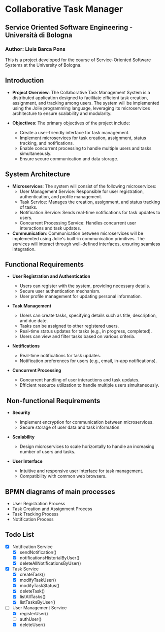 # Collaborative Task Manager

## Service Oriented Software Engineering - Università di Bologna

### Author: Lluis Barca Pons

This is a project developed for the course of Service-Oriented Software Systems at the University of Bologna.

## Introduction

- **Project Overview**: The Collaborative Task Management System is a distributed
application designed to facilitate efficient task creation, assignment, and tracking among users. The system will be implemented using the Jolie programming language, leveraging its microservices architecture to ensure scalability and modularity.

- **Objectives**: The primary objectives of the project include:
  - Create a user-friendly interface for task management.
  - Implement microservices for task creation, assignment, status tracking, and notifications.
  - Enable concurrent processing to handle multiple users and tasks simultaneously.
  - Ensure secure communication and data storage.

## System Architecture

- **Microservices**: The system will consist of the following microservices:
  - User Management Service: Responsible for user registration, authentication, and profile management.
  - Task Service: Manages the creation, assignment, and status tracking of tasks.
  - Notification Service: Sends real-time notifications for task updates to users.
  - Concurrent Processing Service: Handles concurrent user interactions and task updates.
- **Communication**: Communication between microservices will be implemented using Jolie's built-in communication primitives. The services will interact through well-defined interfaces, ensuring seamless integration.

## Functional Requirements

- **User Registration and Authentication**
  - Users can register with the system, providing necessary details.
  - Secure user authentication mechanism.
  - User profile management for updating personal information.

- **Task Management**
  - Users can create tasks, specifying details such as title, description, and due date.
  - Tasks can be assigned to other registered users.
  - Real-time status updates for tasks (e.g., in progress, completed).
  - Users can view and filter tasks based on various criteria.

- **Notifications**
  - Real-time notifications for task updates.
  - Notification preferences for users (e.g., email, in-app notifications).

- **Concurrent Processing**
  - Concurrent handling of user interactions and task updates.
  - Efficient resource utilization to handle multiple users simultaneously.

##  Non-functional Requirements

- **Security**
  - Implement encryption for communication between microservices.
  - Secure storage of user data and task information.

- **Scalability**
  - Design microservices to scale horizontally to handle an increasing number of users and tasks.

- **User Interface**
  - Intuitive and responsive user interface for task management.
  - Compatibility with common web browsers.

## BPMN diagrams of main processes

- User Registration Process
- Task Creation and Assignment Process
- Task Tracking Process
- Notification Process

## Todo List

- [x] Notification Service
  - [x] sendNotification()
  - [x] notificationsHistorialByUser()
  - [x] deleteAllNotificationsByUser()
- [x] Task Service
  - [x] createTask()
  - [x] modifyTaskUser()
  - [x] modifyTaskStatus()
  - [x] deleteTask()
  - [x] listAllTasks()
  - [x] listTasksByUser()
- [ ] User Management Service
  - [x] registerUser()
  - [ ] authUser()
  - [x] deleteUser()
